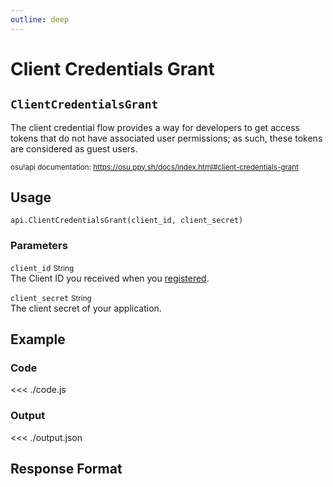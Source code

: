 ```yaml
---
outline: deep
---
```


# Client Credentials Grant <Badge type="tip" text="POST"/>

## `ClientCredentialsGrant`

The client credential flow provides a way for developers to get access tokens that do not have associated user permissions; as such, these tokens are considered as guest users.

<small>osu!api documentation: https://osu.ppy.sh/docs/index.html#client-credentials-grant</small>

## Usage

`api.ClientCredentialsGrant(client_id, client_secret)`

### Parameters

`client_id` <small>String</small><br>
The Client ID you received when you [registered](https://osu.ppy.sh/home/account/edit#new-oauth-application).

`client_secret` <small>String</small><br>
The client secret of your application.

## Example

### Code
<<< ./code.js

### Output
<<< ./output.json

## Response Format

<!--@include: ./response.md-->